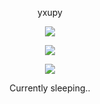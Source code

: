 <p align="center">
    yxupy
    
 <p align="center">  
<img src="https://cdn.discordapp.com/attachments/926748345597329461/937861803466190868/haunted-pokemon.gif">
</p>
<p align="center">  
<img src="https://komarev.com/ghpvc/?username=yxupy&color=grey">
</p>
    <p align="center">
  <img src="https://discord.c99.nl/widget/theme-4/868457091554226219.png"/>
</p>
<p align="center">
Currently sleeping..
